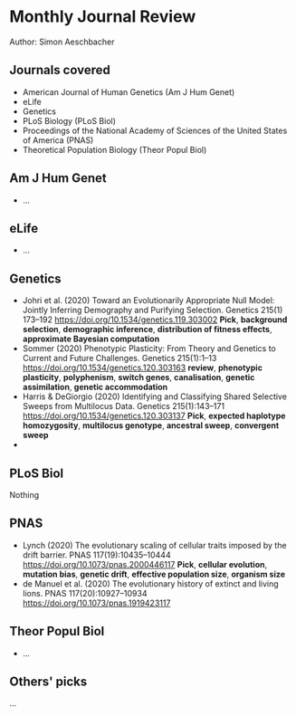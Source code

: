 # Monthly Journal Review

Author: Simon Aeschbacher

## Journals covered
- American Journal of Human Genetics (Am J Hum Genet)
- eLife
- Genetics
- PLoS Biology (PLoS Biol)
- Proceedings of the National Academy of Sciences of the United States of America (PNAS)
- Theoretical Population Biology (Theor Popul Biol)

## Am J Hum Genet
- ...

## eLife
- ...

## Genetics
- Johri et al. (2020) Toward an Evolutionarily Appropriate Null Model: Jointly Inferring Demography and Purifying Selection. Genetics 215(1) 173–192 https://doi.org/10.1534/genetics.119.303002 **Pick**, **background selection**, **demographic inference**, **distribution of fitness effects**, **approximate Bayesian computation**
- Sommer (2020) Phenotypic Plasticity: From Theory and Genetics to Current and Future Challenges. Genetics 215(1):1–13 https://doi.org/10.1534/genetics.120.303163 **review**, **phenotypic plasticity**, **polyphenism**, **switch genes**, **canalisation**, **genetic assimilation**, **genetic accommodation**
- Harris & DeGiorgio (2020) Identifying and Classifying Shared Selective Sweeps from Multilocus Data. Genetics 215(1):143–171 https://doi.org/10.1534/genetics.120.303137 **Pick**, **expected haplotype homozygosity**, **multilocus genotype**, **ancestral sweep**, **convergent sweep**
- 

## PLoS Biol
Nothing

## PNAS
- Lynch (2020) The evolutionary scaling of cellular traits imposed by the drift barrier. PNAS 117(19):10435–10444 https://doi.org/10.1073/pnas.2000446117 **Pick**, **cellular evolution**, **mutation bias**, **genetic drift**, **effective population size**, **organism size**
- de Manuel et al. (2020) The evolutionary history of extinct and living lions. PNAS 117(20):10927–10934 https://doi.org/10.1073/pnas.1919423117

## Theor Popul Biol
- ...

## Others' picks
...

